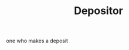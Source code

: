 ---
title: Depositor
letter: D
permalink: "/definitions/bld-depositor.html"
body: one who makes a deposit
published_at: '2018-07-07'
source: Black's Law Dictionary 2nd Ed (1910)
layout: post
---